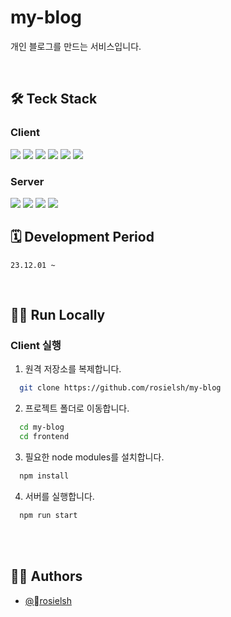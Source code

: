 # my-blog

개인 블로그를 만드는 서비스입니다.

<br/>

## 🛠️ Teck Stack

### Client

<img src="https://img.shields.io/badge/React-61DAFB?style=for-the-badge&logo=react&logoColor=white">
<img src="https://img.shields.io/badge/JavaScript-F7DF1E?style=for-the-badge&logo=javascript&logoColor=black">
<img src="https://img.shields.io/badge/TypeScript-007ACC?style=for-the-badge&logo=typescript&logoColor=white">
<img src="https://img.shields.io/badge/TailwindCSS-38B2AC?style=for-the-badge&logo=tailwind-css&logoColor=white">
<img src="https://img.shields.io/badge/HTML5-E34F26?style=for-the-badge&logo=html5&logoColor=white">
<img src="https://img.shields.io/badge/CSS3-1572B6?style=for-the-badge&logo=css3&logoColor=white">

### Server

<img src="https://img.shields.io/badge/Java-007396?style=for-the-badge&logo=java&logoColor=white">
<img src="https://img.shields.io/badge/Spring_Boot-6DB33F?style=for-the-badge&logo=spring-boot&logoColor=white">
<img src="https://img.shields.io/badge/MySQL-4479A1?style=for-the-badge&logo=mysql&logoColor=white">
<img src="https://img.shields.io/badge/MyBatis-FF4500?style=for-the-badge&logoColor=white">

<br/>

<!-- @todo: 배포 이후 정리 -->

<!-- ## Deployment url -->

<!-- ## Version History -->

## 🗓️ Development Period

`23.12.01 ~`

<br/>

## 🏃‍♂️ Run Locally

### Client 실행

1. 원격 저장소를 복제합니다.

```bash
  git clone https://github.com/rosielsh/my-blog
```

2. 프로젝트 폴더로 이동합니다.

```bash
  cd my-blog
  cd frontend
```

3. 필요한 node modules를 설치합니다.

```bash
  npm install
```

4. 서버를 실행합니다.

```bash
  npm run start
```

<br/>

<!-- ### Server 실행 -->

<br/>

<!-- ## 👩🏻‍💻 Demo

Insert gif or link to demo -->

<!-- ## 📃 Documentation

[Documentation](https://linktodocumentation) -->

## ✍🏻 Authors

-   [@rosielsh](https://www.github.com/rosielsh)
